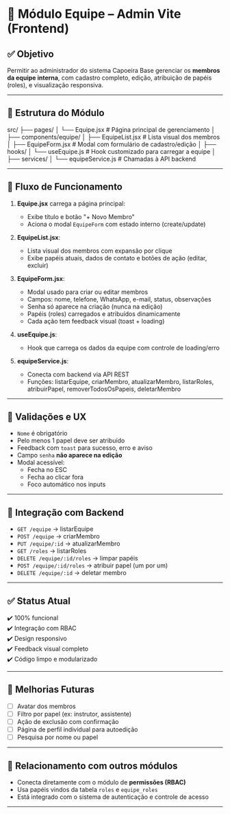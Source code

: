 # 🧩 Módulo Equipe – Admin Vite (Frontend)

## ✅ Objetivo

Permitir ao administrador do sistema Capoeira Base gerenciar os **membros da equipe interna**, com cadastro completo, edição, atribuição de papéis (roles), e visualização responsiva.

---

## 🧱 Estrutura do Módulo

src/
├── pages/
│ └── Equipe.jsx # Página principal de gerenciamento
│
├── components/equipe/
│ ├── EquipeList.jsx # Lista visual dos membros
│ ├── EquipeForm.jsx # Modal com formulário de cadastro/edição
│
├── hooks/
│ └── useEquipe.js # Hook customizado para carregar a equipe
│
├── services/
│ └── equipeService.js # Chamadas à API backend


---

## 🚦 Fluxo de Funcionamento

1. **Equipe.jsx** carrega a página principal:
   - Exibe título e botão "+ Novo Membro"
   - Aciona o modal `EquipeForm` com estado interno (create/update)

2. **EquipeList.jsx**:
   - Lista visual dos membros com expansão por clique
   - Exibe papéis atuais, dados de contato e botões de ação (editar, excluir)

3. **EquipeForm.jsx**:
   - Modal usado para criar ou editar membros
   - Campos: nome, telefone, WhatsApp, e-mail, status, observações
   - Senha só aparece na criação (nunca na edição)
   - Papéis (roles) carregados e atribuídos dinamicamente
   - Cada ação tem feedback visual (toast + loading)

4. **useEquipe.js**:
   - Hook que carrega os dados da equipe com controle de loading/erro

5. **equipeService.js**:
   - Conecta com backend via API REST
   - Funções: listarEquipe, criarMembro, atualizarMembro, listarRoles, atribuirPapel, removerTodosOsPapeis, deletarMembro

---

## 🔐 Validações e UX

- `Nome` é obrigatório
- Pelo menos 1 papel deve ser atribuído
- Feedback com `toast` para sucesso, erro e aviso
- Campo `senha` **não aparece na edição**
- Modal acessível:
  - Fecha no ESC
  - Fecha ao clicar fora
  - Foco automático nos inputs

---

## 📡 Integração com Backend

- `GET /equipe` → listarEquipe
- `POST /equipe` → criarMembro
- `PUT /equipe/:id` → atualizarMembro
- `GET /roles` → listarRoles
- `DELETE /equipe/:id/roles` → limpar papéis
- `POST /equipe/:id/roles` → atribuir papel (um por um)
- `DELETE /equipe/:id` → deletar membro

---

## ✅ Status Atual

✔️ 100% funcional  
✔️ Integração com RBAC  
✔️ Design responsivo  
✔️ Feedback visual completo  
✔️ Código limpo e modularizado  

---

## 🔮 Melhorias Futuras

- [ ] Avatar dos membros
- [ ] Filtro por papel (ex: instrutor, assistente)
- [ ] Ação de exclusão com confirmação
- [ ] Página de perfil individual para autoedição
- [ ] Pesquisa por nome ou papel

---

## 📎 Relacionamento com outros módulos

- Conecta diretamente com o módulo de **permissões (RBAC)**
- Usa papéis vindos da tabela `roles` e `equipe_roles`
- Está integrado com o sistema de autenticação e controle de acesso

---
